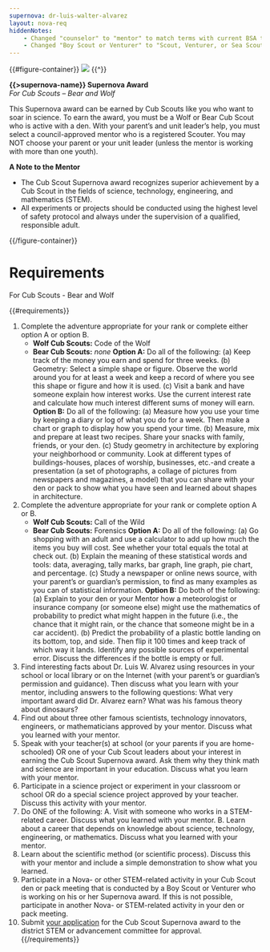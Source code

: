 ```yaml
---
supernova: dr-luis-walter-alvarez
layout: nova-req
hiddenNotes:
    - Changed "counselor" to "mentor" to match terms with current BSA training
    - Changed "Boy Scout or Venturer" to "Scout, Venturer, or Sea Scout"
---
```


{{#figure-container}}
<img src="{{supernova}}-award.jpg" class="W(100%) Mx(a) H(a)">
{{^}}

**{{>supernova-name}} Supernova Award**<br />*For Cub Scouts – Bear and Wolf*

This Supernova award can be earned by Cub Scouts like you who want to soar in science. To earn the award, you must be a Wolf or Bear Cub Scout who is active with a den. With your parent’s and unit leader’s help, you must select a council-approved mentor who is a registered Scouter. You may NOT choose your parent or your unit leader (unless the mentor is working with more than one youth).

**A Note to the Mentor**

* The Cub Scout Supernova award recognizes superior achievement by a Cub Scout in the fields of science, technology, engineering, and mathematics (STEM).
* All experiments or projects should be conducted using the highest level of safety protocol and always under the supervision of a qualified, responsible adult.

{{/figure-container}}

# Requirements

For Cub Scouts - Bear and Wolf

{{#requirements}}
1. Complete the adventure appropriate for your rank or complete either option A or option B.
    * **Wolf Cub Scouts:** Code of the Wolf
    * **Bear Cub Scouts:** *none*
    **Option A:** Do all of the following:
        (a) Keep track of the money you earn and spend for three weeks.
        (b) Geometry: Select a simple shape or figure. Observe the world around you for at least a week and keep a record of where you see this shape or figure and how it is used.
        (c) Visit a bank and have someone explain how interest works. Use the current interest rate and calculate how much interest different sums of money will earn.
    **Option B:** Do all of the following:
        (a) Measure how you use your time by keeping a diary or log of what you do for a week. Then make a chart or graph to display how you spend your time.
        (b) Measure, mix and prepare at least two recipes. Share your snacks with family, friends, or your den.
        (c) Study geometry in architecture by exploring your neighborhood or community. Look at different types of buildings-houses, places of worship, businesses, etc.-and create a presentation (a set of photographs, a collage of pictures from newspapers and magazines, a model) that you can share with your den or pack to show what you have seen and learned about shapes in architecture.
2. Complete the adventure appropriate for your rank or complete option A or B.
    * **Wolf Cub Scouts:** Call of the Wild
    * **Bear Cub Scouts:** Forensics
    **Option A:** Do all of the following:
        (a) Go shopping with an adult and use a calculator to add up how much the items you buy will cost. See whether your total equals the total at check out.
        (b) Explain the meaning of these statistical words and tools: data, averaging, tally marks, bar graph, line graph, pie chart, and percentage.
        (c) Study a newspaper or online news source, with your parent’s or guardian’s permission, to find as many examples as you can of statistical information.
    **Option B:** Do both of the following:
        (a) Explain to your den or your Mentor how a meteorologist or insurance company (or someone else) might use the mathematics of probability to predict what might happen in the future (i.e., the chance that it might rain, or the chance that someone might be in a car accident).
        (b) Predict the probability of a plastic bottle landing on its bottom, top, and side. Then flip it 100 times and keep track of which way it lands. Identify any possible sources of experimental error. Discuss the differences if the bottle is empty or full.
3. Find interesting facts about Dr. Luis W. Alvarez using resources in your school or local library or on the Internet (with your parent’s or guardian’s permission and guidance). Then discuss what you learn with your mentor, including answers to the following questions: What very important award did Dr. Alvarez earn? What was his famous theory about dinosaurs?
4. Find out about three other famous scientists, technology innovators, engineers, or mathematicians approved by your mentor. Discuss what you learned with your mentor.
5. Speak with your teacher(s) at school (or your parents if you are home-schooled) OR one of your Cub Scout leaders about your interest in earning the Cub Scout Supernova award. Ask them why they think math and science are important in your education. Discuss what you learn with your mentor.
6. Participate in a science project or experiment in your classroom or school OR do a special science project approved by your teacher. Discuss this activity with your mentor.
7. Do ONE of the following:
    A. Visit with someone who works in a STEM-related career. Discuss what you learned with your mentor.
    B. Learn about a career that depends on knowledge about science, technology, engineering, or mathematics. Discuss what you learned with your mentor.
8. Learn about the scientific method (or scientific process). Discuss this with your mentor and include a simple demonstration to show what you learned.
9. Participate in a Nova- or other STEM-related activity in your Cub Scout den or pack meeting that is conducted by a Boy Scout or Venturer who is working on his or her Supernova award. If this is not possible, participate in another Nova- or STEM-related activity in your den or pack meeting.
10. Submit [your application](../award-application.pdf) for the Cub Scout Supernova award to the district STEM or advancement committee for approval.
{{/requirements}}
